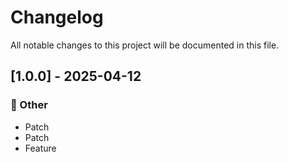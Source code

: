 # Changelog

All notable changes to this project will be documented in this file.

## [1.0.0] - 2025-04-12

### 💼 Other

- Patch
- Patch
- Feature

<!-- generated by git-cliff -->
